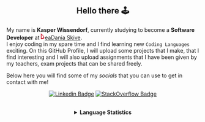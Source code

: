 ## <p align="center">Hello there 🕹️</p>

My name is **Kasper Wissendorf**, currently studying to become a **Software Developer** at [![Icon](/icons/Dania.png)eaDania Skive](https://eadania.com/). <br>
I enjoy coding in my spare time and I find learning new `Coding Languages` exciting. On this GitHub Profile, I will upload some projects that I make, that I find interesting and I will also upload assignments that I have been given by my teachers, exam projects that can be shared freely. 

Below here you will find some of my *socials* that you can use to get in contact with me!

<div align="center">
  
[![Linkedin Badge](https://img.shields.io/badge/-LinkedIn-blue?style=flat-square&logo=Linkedin&logoColor=white)](https://www.linkedin.com/in/kasper-wissendorf-7279011b6/)
[![StackOverflow Badge](https://img.shields.io/badge/-Stack%20Overflow-FE7A16?style=flat-square&logo=Stack-Overflow&logoColor=white)](https://stackoverflow.com/users/18100435/kasper-wissendorf)
</div>

<br>
<details>
<summary align="center"><strong>Language Statistics</strong></summary>
<br>
<table align="center">
	<tr>
		<th>Language</th>
		<th>Time Spent</th>
		<th>Percent</th>
	</tr>
	<tr>
		<td>C#</td>
		<td>05h 06m</td>
		<td>34.2%</td>
	</tr>
	<tr>
		<td>JavaScript</td>
		<td>03h 59m</td>
		<td>26.74%</td>
	</tr>
	<tr>
		<td>HTML</td>
		<td>01h 54m</td>
		<td>12.83%</td>
	</tr>
	<tr>
		<td>Markdown</td>
		<td>01h 20m</td>
		<td>8.99%</td>
	</tr>
	<tr>
		<td>TypeScript</td>
		<td>00h 59m</td>
		<td>6.64%</td>
	</tr>
	<tr>
		<td>JSON</td>
		<td>00h 35m</td>
		<td>3.98%</td>
	</tr>
	<tr>
		<td>CSS</td>
		<td>00h 14m</td>
		<td>1.61%</td>
	</tr>
	<tr>
		<td>Other</td>
		<td>00h 13m</td>
		<td>1.46%</td>
	</tr>
	<tr>
		<td>Lua</td>
		<td>00h 12m</td>
		<td>1.37%</td>
	</tr>
	<tr>
		<td>XAML</td>
		<td>00h 07m</td>
		<td>0.85%</td>
	</tr>
	<tr>
		<td>Git Config</td>
		<td>00h 06m</td>
		<td>0.68%</td>
	</tr>
	<tr>
		<td>YAML</td>
		<td>00h 04m</td>
		<td>0.47%</td>
	</tr>
	<tr>
		<td>Text</td>
		<td>00h 01m</td>
		<td>0.16%</td>
	</tr>
	<tr>
		<td>Perl</td>
		<td>00h 00m</td>
		<td>0.03%</td>
	</tr>
</table>
<p align="center"><sub>Last Updated: 02/09/2022 12:26:15</sub></p>
<p align="center"><sub>Data first recorded on 31th. January of 2022</sub></p>
</details>